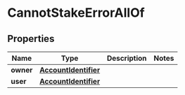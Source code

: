 

# CannotStakeErrorAllOf


## Properties

Name | Type | Description | Notes
------------ | ------------- | ------------- | -------------
**owner** | [**AccountIdentifier**](AccountIdentifier.md) |  | 
**user** | [**AccountIdentifier**](AccountIdentifier.md) |  | 



